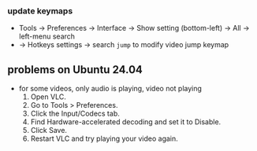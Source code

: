 
### update keymaps
- Tools -> Preferences -> Interface -> Show setting (bottom-left) -> All -> left-menu search 
- -> Hotkeys settings -> search `jump` to modify video jump keymap

## problems on Ubuntu 24.04
-  for some videos, only audio is playing, video not playing
	1. Open VLC.
	2. Go to Tools > Preferences.
	3. Click the Input/Codecs tab.
	4. Find Hardware-accelerated decoding and set it to Disable.
	5. Click Save.
	6. Restart VLC and try playing your video again.
	